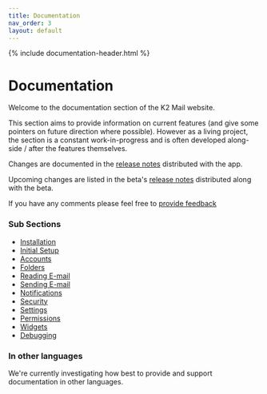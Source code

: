 ```yaml
---
title: Documentation
nav_order: 3
layout: default
---
```


{% include documentation-header.html %}

# Documentation

Welcome to the documentation section of the K2 Mail website.

This section aims to provide information on current features (and give some pointers on future direction where possible). However as a living project, the section is a constant work-in-progress and is often developed along-side / after the features themselves.

Changes are documented in the [release notes](https://philipwhiuk.github.io/k2/releaseNotes.xml) distributed with the app.

Upcoming changes are listed in the beta's [release notes](https://philipwhiuk.github.io/k2/beta_releaseNotes.xml) distributed along with the beta.

If you have any comments please feel free to <a href="contribute.html">provide feedback</a>

### Sub Sections

* [Installation]({{site.url}}/documentation/installation.html)
* [Initial Setup]({{site.url}}/documentation/setup.html)
* [Accounts]({{site.url}}/documentation/accounts.html)
* [Folders]({{site.url}}/documentation/folders.html)
* [Reading E-mail]({{site.url}}/documentation/reading.html)
* [Sending E-mail]({{site.url}}/documentation/sending.html)
* [Notifications]({{site.url}}/documentation/notifications.html)
* [Security]({{site.url}}/documentation/security.html)
* [Settings]({{site.url}}/documentation/settings.html)
* [Permissions]({{site.url}}/documentation/permissions.html)
* [Widgets]({{site.url}}/documentation/widgets.html)
* [Debugging]({{site.url}}/documentation/debugging.html)

### In other languages

We're currently investigating how best to provide and support documentation in other languages.
